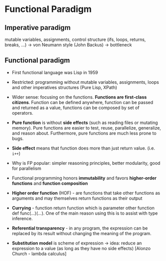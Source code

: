 Functional Paradigm
====================

## Imperative paradigm
mutable variables, assignments, control structure (ifs, loops, returns, breaks, …) -> von Neumann style (John Backus) -> bottleneck 

## Functional paradigm
- First functional language was Lisp in 1959
- Restricted: programming without mutable variables, assignments, loops and other imperatives structures (Pure Lisp, XPath)
- Wider sense: focusing on the functions. **Functions are first-class citizens**. Function can be defined anywhere, function can be passed and returned as a value, functions can be composed by set of operators.
- **Pure function** is without **side effects** (such as reading files or mutating memory). Pure functions are easier to test, reuse, parallelize, generalize, and reason about. Furthermore, pure functions are much less prone to bugs.
- **Side effect** means that function does more than just return value. (i.e. `i++`)
- Why is FP popular: simpler reasoning principles, better modularity, good for parallelism
- Functional programming honors **immutability** and favors **higher-order functions** and **function composition**



- **Higher order function** (HOF) - are functions that take other functions as arguments and may themselves return functions as their output
- **Currying** - function return function which is parameter other function def func(...)(...). One of the main reason using this is to assist with type inference.
- **Referential transparency** - in any program, the expression can be replaced by its result without changing the meaning of the program.
- **Substitution model** is scheme of expression -> idea: reduce an expression to a value (as long as they have no side effects) [Alonzo Church - lambda calculus]


